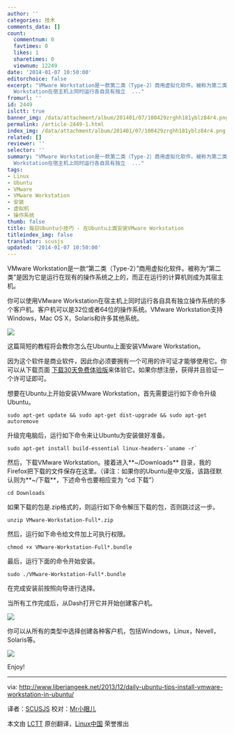 ```yaml
---
author: ''
categories: 技术
comments_data: []
count:
  commentnum: 0
  favtimes: 0
  likes: 1
  sharetimes: 0
  viewnum: 12249
date: '2014-01-07 10:50:00'
editorchoice: false
excerpt: "VMware Workstation是一款第二类（Type-2）商用虚拟化软件。被称为第二类是因为它是运行在现有的操作系统之上的，而正在运行的计算机则成为其宿主机。\r\n你可以使用VMware
  Workstation在宿主机上同时运行各自具有独立  ..."
fromurl: ''
id: 2449
islctt: true
banner_img: /data/attachment/album/201401/07/100429zrghh181yblz84r4.png
permalink: /article-2449-1.html
index_img: /data/attachment/album/201401/07/100429zrghh181yblz84r4.png.thumb.jpg
related: []
reviewer: ''
selector: ''
summary: "VMware Workstation是一款第二类（Type-2）商用虚拟化软件。被称为第二类是因为它是运行在现有的操作系统之上的，而正在运行的计算机则成为其宿主机。\r\n你可以使用VMware
  Workstation在宿主机上同时运行各自具有独立  ..."
tags:
- Linux
- Ubuntu
- VMware
- VMware Workstation
- 安装
- 虚拟机
- 操作系统
thumb: false
title: 每日Ubuntu小技巧 - 在Ubuntu上面安装VMware Workstation
titleindex_img: false
translator: scusjs
updated: '2014-01-07 10:50:00'
---
```


VMware Workstation是一款“第二类（Type-2）”商用虚拟化软件。被称为“第二类”是因为它是运行在现有的操作系统之上的，而正在运行的计算机则成为其宿主机。


你可以使用VMware Workstation在宿主机上同时运行各自具有独立操作系统的多个客户机。客户机可以是32位或者64位的操作系统。VMware Workstation支持Windows，Mac OS X，Solaris和许多其他系统。


![](/data/attachment/album/201401/07/100429zrghh181yblz84r4.png)


这篇简短的教程将会教你怎么在Ubuntu上面安装VMware Workstation。


因为这个软件是商业软件，因此你必须要拥有一个可用的许可证才能够使用它。你可以从下载页面 [下载30天免费体验版](https://my.vmware.com/web/vmware/info/slug/desktop_end_user_computing/vmware_workstation/10_0)来体验它。如果你想注册，获得并且验证一个许可证即可。


想要在Ubuntu上开始安装VMware Workstation，首先需要运行如下命令升级Ubuntu。



```
sudo apt-get update && sudo apt-get dist-upgrade && sudo apt-get autoremove

```

升级完电脑后，运行如下命令来让Ubuntu为安装做好准备。



```
sudo apt-get install build-essential linux-headers-`uname -r`

```

然后，下载VMware Workstation。接着进入**~/Downloads** 目录，我的Firefox把下载的文件保存在这里。（译注：如果你的Ubuntu是中文版，该路径默认则为**~/下载**，下述命令也要相应变为 “cd 下载”）



```
cd Downloads

```

如果下载的包是.zip格式的，则运行如下命令解压下载的包，否则跳过这一步。



```
unzip VMware-Workstation-Full*.zip

```

然后，运行如下命令给文件加上可执行权限。



```
chmod +x VMware-Workstation-Full*.bundle

```

最后，运行下面的命令开始安装。



```
sudo ./VMware-Workstation-Full*.bundle

```

在完成安装前按照向导进行选择。


当所有工作完成后，从Dash打开它并开始创建客户机。


![](/data/attachment/album/201401/07/100437ts4iopa9bbu4waap.png)


你可以从所有的类型中选择创建各种客户机，包括Windows，Linux，Nevell，Solaris等。


![](/data/attachment/album/201401/07/100439i1t3egt3i43p8m0p.png)


Enjoy!




---


via: <http://www.liberiangeek.net/2013/12/daily-ubuntu-tips-install-vmware-workstation-in-ubuntu/>


译者：[SCUSJS](https://github.com/scusjs) 校对：[Mr小眼儿](http://blog.csdn.net/tinyeyeser)


本文由 [LCTT](https://github.com/LCTT/TranslateProject) 原创翻译，[Linux中国](http://linux.cn/) 荣誉推出